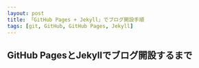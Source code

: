 ```yaml
---
layout: post
title: 「GitHub Pages + Jekyll」でブログ開設手順
tags: [git, GitHub, GitHub Pages, Jekyll]
---
```


## GitHub PagesとJekyllでブログ開設するまで
